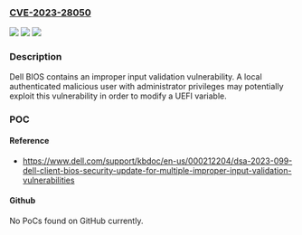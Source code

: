 ### [CVE-2023-28050](https://cve.mitre.org/cgi-bin/cvename.cgi?name=CVE-2023-28050)
![](https://img.shields.io/static/v1?label=Product&message=CPG%20BIOS&color=blue)
![](https://img.shields.io/static/v1?label=Version&message=All%20Versions%20&color=brightgreen)
![](https://img.shields.io/static/v1?label=Vulnerability&message=CWE-20%3A%20Improper%20Input%20Validation&color=brightgreen)

### Description

Dell BIOS contains an improper input validation vulnerability. A local authenticated malicious user with administrator privileges may potentially exploit this vulnerability in order to modify a UEFI variable.

### POC

#### Reference
- https://www.dell.com/support/kbdoc/en-us/000212204/dsa-2023-099-dell-client-bios-security-update-for-multiple-improper-input-validation-vulnerabilities

#### Github
No PoCs found on GitHub currently.

